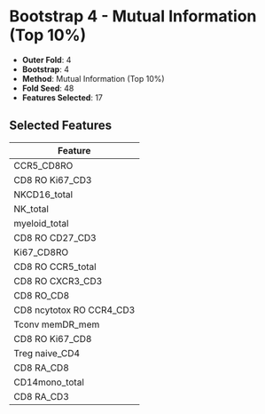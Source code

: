 # Bootstrap 4 - Mutual Information (Top 10%)

- **Outer Fold**: 4
- **Bootstrap**: 4
- **Method**: Mutual Information (Top 10%)
- **Fold Seed**: 48
- **Features Selected**: 17

## Selected Features

| Feature |
|---------|
| CCR5_CD8RO |
| CD8  RO Ki67_CD3 |
| NKCD16_total |
| NK_total |
| myeloid_total |
| CD8 RO CD27_CD3 |
| Ki67_CD8RO |
| CD8 RO CCR5_total |
| CD8 RO CXCR3_CD3 |
| CD8 RO_CD8 |
| CD8 ncytotox RO CCR4_CD3 |
| Tconv memDR_mem |
| CD8 RO Ki67_CD8 |
| Treg naive_CD4 |
| CD8 RA_CD8 |
| CD14mono_total |
| CD8 RA_CD3 |
